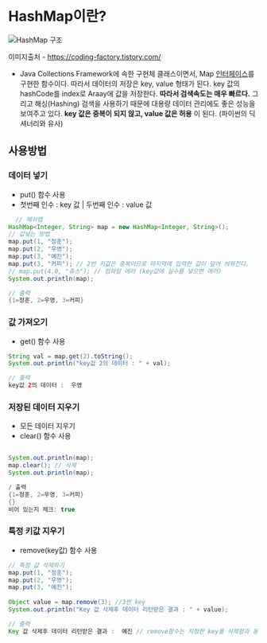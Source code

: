 # HashMap이란?

![HashMap 구조](https://blog.kakaocdn.net/dn/cfpMTT/btqEvxLt6qb/MXYNWUvXCKfRvNWjDMZoq0/img.png)

이미지출처 - https://coding-factory.tistory.com/
 - Java Collections Framework에 속한 구현체 클래스이면서, Map [인터페이스](https://limkydev.tistory.com/197)를 구현한 함수이다. 
따라서 데이터의 저장은 key, value 형태가 된다.  key 값의 hashCode를 index로 Araay에 값을 저장한다. __따라서 검색속도는 매우 빠르다.__
그리고 해싱(Hashing) 검색을 사용하기 때문에 대용량 데이터 관리에도 좋은 성능을 보여주고 있다. 
__key 값은 중복이 되지 않고, value 값은 허용__ 이 된다. (파이썬의 딕셔너리와 유사)

## 사용방법
### 데이터 넣기
  - put() 함수 사용
  - 첫번째 인수 : key 값 | 두번째 인수 : value 값
```java
  // 해쉬맵
HashMap<Integer, String> map = new HashMap<Integer, String>();
// 값넣는 방법
map.put(1, "정훈");
map.put(2, "우영");
map.put(3, "예진");
map.put(3, "커피"); // 2번 키값은 중복이므로 마지막에 입력한 값이 덮어 씌워진다.
// map.put(4.0, "쥬스"); // 컴파일 에러 (key값에 실수를 넣으면 에러)
System.out.println(map);
```
```java
// 출력
{1=정훈, 2=우영, 3=커피}
```


### 값 가져오기
  - get() 함수 사용
```java
String val = map.get(2).toString();
System.out.println("key값 2의 데이터 : " + val);
```
```java
// 출력
key값 2의 데이터 :  우영
```
### 저장된 데이터 지우기
  - 모든 데이터 지우기
   - clear() 함수 사용
```java

System.out.println(map);
map.clear(); // 삭제
System.out.println(map);
```
```java
/ 출력
{1=정훈, 2=우영, 3=커피}
{}
비어 있는지 체크: true
```
  ### 특정 키값 지우기
  - remove(key값) 함수 사용
```java
// 특정 값 삭제하기
map.put(1, "정훈");
map.put(2, "우영");
map.put(3, "예진");
 
Object value = map.remove(3); //3번 key
System.out.println("Key 값 삭제후 데이터 리턴받은 결과 : " + value);

```
```java
// 출력
Key 값 삭제후 데이터 리턴받은 결과 :  예진 // remove함수는 지정한 key를 삭제함과 동시에 value를 리턴한다
```
